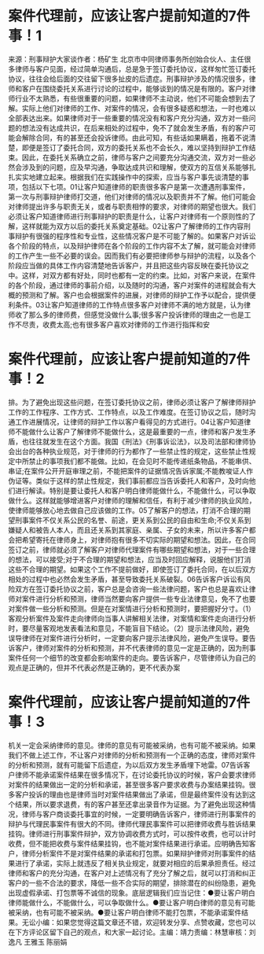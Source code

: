 # 案件代理前，应该让客户提前知道的7件事！1

来源：刑事辩护大家谈作者：杨矿生 北京市中同律师事务所创始合伙人、主任很多律师与客户见面，经过简单沟通后，总是急于签订委托协议，这样匆忙签订委托协议，往往会给后面的交往留下很多扯皮的后遗症。刑事辩护涉及的情况很多，律师和客户在围绕委托关系进行讨论的过程中，能够谈到的情况是有限的。客户对律师行业不太熟悉，有些很重要的问题，如果律师不主动说，他们不可能会想到去了解。实际上他们对律师的工作、对案件的情况，会有很多疑惑和想法，一时也难以全部表达出来。如果律师对于一些重要的情况没有和客户充分沟通，双方对一些问题的想法没有达成共识，在后来相处的过程中，免不了就会发生矛盾，有的客户可能会解除合同，有的甚至还会投诉律师。由此可知，有些话如果瞒着，拖着不说清楚，即便是签订了委托合同，双方的委托关系也不会长久，难以坚持到辩护工作结束。因此，在委托关系确立之前，律师与客户之间要充分沟通交流，双方对一些必然会涉及到的问题，应及早沟通，争取达成共识和理解，使双方的互信关系能够扎扎实实地建立起来。根据我们在实践操作中的探索，应当与客户事先谈清楚的事项，包括以下七项。01让客户知道律师的职责很多客户是第一次遭遇刑事案件，第一次与刑事辩护律师打交道，他们对律师的情况以及职责并不了解。他们可能会对律师提出许多与职责无关，或者与职责相悖的要求，对律师的期望也很大。我们必须让客户知道律师进行刑事辩护的职责是什么，让客户对律师有一个原则性的了解，这样就能为双方以后的委托关系奠定基础。02让客户了解律师的工作内容刑事辩护有很强的程序性和专业性，这些情况客户是不可能了解的。如果客户对诉讼各个阶段的特点，以及辩护律师在各个阶段的工作内容不太了解，就可能会对律师的工作产生一些不必要的误会。因而我们有必要把律师参与辩护的流程，以及各个阶段应当做的具体工作内容清楚地告诉客户，并且把这些内容反映在委托协议之中。这样，对双方都有好处，同时也都有一定的约束。比如，对客户来说，在案件的各个阶段，通过律师的事前介绍，以及随时的沟通，客户对案件的进程就会有大概的预测和了解。客户也会根据案件的进展，对律师的辩护工作予以配合，提供便利条件。03让客户知道律师的工作特点很多客户对律师不满的地方就是，认为律师收了那么多的律师费，但感觉没做什么事;很多客户投诉律师的理由之一也是工作不尽责，收费太高;也有很多客户喜欢对律师的工作进行指挥和安

# 案件代理前，应该让客户提前知道的7件事！2

排。为了避免出现这些问题，在签订委托协议之前，律师必须让客户了解律师辩护工作的工作程序、工作方式、工作特点，以及工作难度。在签订协议之后，随时沟通工作进展情况，让律师的辩护工作以客户看得见的方式进行。04让客户知道律师不能做什么让客户了解律师不能做什么，这是最重要的一点，律师和客户发生矛盾，也往往就发生在这个方面。我国《刑法》《刑事诉讼法》，以及司法部和律师协会出台的各种执业规范，对于律师的行为都作了一些禁止性的规定，这些禁止性规定中所禁止的事项我们都不能做。比如，在会见时不能传递纸条物品，不能串供、串证;在案件公开开庭审理之前，不能把案件的证据情况告诉家属;不能教唆证人作伪证等。类似于这样的禁止性规定，我们事前都应当告诉委托人和客户，及时向他们进行解读。特别是要让委托人和客户明白律师能做什么，不能做什么，可以争取做什么。这样就能够增进客户对律师的理解和信任，有利于减少律师的执业风险，使律师能够放心地去做自己应该做的工作。05了解客户的想法，打消不合理的期望刑事案件不仅关系公民的名誉、前途，更关系到公民的自由和生命;不仅关系到嫌疑人和被告人本人，而且还关系到其家庭、亲属、子女的未来，所以许多客户都会把希望寄托在律师身上，对律师抱有很多不切实际的期望和想法。因此，在合同签订之前，律师就必须了解客户对律师代理案件有哪些期望和想法，对于一些合理的想法，可以接受;对于不合理的期望和想法，应当及时回应解释，说服他们打消这些不合理的期望。如果这个工作不提前做好，即使签订了委托合同，在以后双方相处的过程中也必然会发生矛盾，甚至导致委托关系破裂。06告诉客户诉讼有风险双方在签订委托协议之前，客户总是会咨询一些法律问题，客户也总是喜欢让律师对案件进行分析和预测，律师当然要向客户提供一些专业法律意见，免不了也要对案件做一些分析和预测。但是在对案情进行分析和预测时，要把握好分寸。（1）客观分析案件及案件走向律师向当事人讲解相关法律，对案情和案件走向进行分析时，要尽量客观地发表看法和意见，不能盲目下结论。（2）提示法律风险，避免误导律师在对案件进行分析时，一定要向客户提示法律风险，避免产生误导。要告诉客户，律师对案件的分析和预测，并不代表律师的意见一定是正确的，因为刑事案件任何一个细节的改变都会影响案件的走向。要告诉客户，尽管律师认为自己的观点是正确的，但并不代表必然是正确的，更不代表办案

# 案件代理前，应该让客户提前知道的7件事！3

机关一定会采纳律师的意见。律师的意见有可能被采纳，也有可能不被采纳。如果我们不做上述工作，不让客户对律师的分析和预测有一个正确的态度，律师对案件的分析和预测，就有可能留下后遗症，为以后双方发生矛盾埋下地雷。07告诉客户律师不能承诺案件结果在很多情况下，在讨论委托协议的时候，客户会要求律师对案件的结果做出一定的分析和承诺，甚至很多客户要求收费与办案结果挂钩。很多客户投诉的理由也是律师当时对案件结果做出了承诺，但是最终案件没有达到这个结果，所以要求退费，有的客户甚至还拿出录音作为证据。为了避免出现这种情况，律师与客户商谈委托事宜的时候，一定要明确告诉客户，律师进行刑事案件的辩护与代理民事案件有很大的不同。律师代理民事案件可以把律师收费与胜诉结果挂钩。律师进行刑事案件辩护，双方协调收费方式时，可以按件收费，也可以计时收费，但不能把收费与案件结果挂钩，也不能对案件结果进行承诺。应明确告知客户，律师分析案件不是对案件结果的承诺和打包票。如果辩护律师对刑事案件的结果进行了承诺，实际上就违反了相关执业规定，就要对相应的后果承担责任。经过律师和客户的充分沟通，在客户对上述情况有了充分了解之后，就可以打消和纠正客户的一些不合法的要求，降低一些不合实际的期望，排除潜在的纠纷隐患，避免出现虚假承诺、打包票等不诚信的现象。底层逻辑我们应当记住：●要让客户明白律师能做什么，不能做什么，可以争取做什么。●要让客户明白律师的意见有可能被采纳，也有可能不被采纳。●要让客户明白律师不能打包票，不能承诺案件结果。无讼小编：如果您觉得这篇文章还不错，欢迎转发分享、点赞收藏，您也可以在下方评论区留下自己的观点，和大家一起讨论。主编：靖力责编：林慧审核：刘逸凡 王雅玉 陈丽娟 

